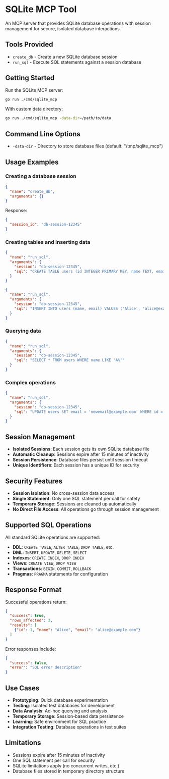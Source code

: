 # SQLite MCP Tool

An MCP server that provides SQLite database operations with session management for secure, isolated database interactions.

## Tools Provided

- `create_db` - Create a new SQLite database session
- `run_sql` - Execute SQL statements against a session database

## Getting Started

Run the SQLite MCP server:

```bash
go run ./cmd/sqlite_mcp
```

With custom data directory:

```bash
go run ./cmd/sqlite_mcp -data-dir=/path/to/data
```

## Command Line Options

- `-data-dir` - Directory to store database files (default: "/tmp/sqlite_mcp")

## Usage Examples

### Creating a database session
```json
{
  "name": "create_db",
  "arguments": {}
}
```

Response:
```json
{
  "session_id": "db-session-12345"
}
```

### Creating tables and inserting data
```json
{
  "name": "run_sql",
  "arguments": {
    "session": "db-session-12345",
    "sql": "CREATE TABLE users (id INTEGER PRIMARY KEY, name TEXT, email TEXT)"
  }
}
```

```json
{
  "name": "run_sql",
  "arguments": {
    "session": "db-session-12345", 
    "sql": "INSERT INTO users (name, email) VALUES ('Alice', 'alice@example.com')"
  }
}
```

### Querying data
```json
{
  "name": "run_sql",
  "arguments": {
    "session": "db-session-12345",
    "sql": "SELECT * FROM users WHERE name LIKE 'A%'"
  }
}
```

### Complex operations
```json
{
  "name": "run_sql",
  "arguments": {
    "session": "db-session-12345",
    "sql": "UPDATE users SET email = 'newemail@example.com' WHERE id = 1"
  }
}
```

## Session Management

- **Isolated Sessions**: Each session gets its own SQLite database file
- **Automatic Cleanup**: Sessions expire after 15 minutes of inactivity
- **Session Persistence**: Database files persist until session timeout
- **Unique Identifiers**: Each session has a unique ID for security

## Security Features

- **Session Isolation**: No cross-session data access
- **Single Statement**: Only one SQL statement per call for safety
- **Temporary Storage**: Sessions are cleaned up automatically
- **No Direct File Access**: All operations go through session management

## Supported SQL Operations

All standard SQLite operations are supported:

- **DDL**: `CREATE TABLE`, `ALTER TABLE`, `DROP TABLE`, etc.
- **DML**: `INSERT`, `UPDATE`, `DELETE`, `SELECT`
- **Indexes**: `CREATE INDEX`, `DROP INDEX`
- **Views**: `CREATE VIEW`, `DROP VIEW`  
- **Transactions**: `BEGIN`, `COMMIT`, `ROLLBACK`
- **Pragmas**: `PRAGMA` statements for configuration

## Response Format

Successful operations return:
```json
{
  "success": true,
  "rows_affected": 3,
  "results": [
    {"id": 1, "name": "Alice", "email": "alice@example.com"}
  ]
}
```

Error responses include:
```json
{
  "success": false,
  "error": "SQL error description"
}
```

## Use Cases

- **Prototyping**: Quick database experimentation
- **Testing**: Isolated test databases for development
- **Data Analysis**: Ad-hoc querying and analysis
- **Temporary Storage**: Session-based data persistence
- **Learning**: Safe environment for SQL practice
- **Integration Testing**: Database operations in test suites

## Limitations

- Sessions expire after 15 minutes of inactivity
- One SQL statement per call for security
- SQLite limitations apply (no concurrent writes, etc.)
- Database files stored in temporary directory structure
